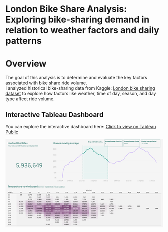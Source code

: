 # London Bike Share Analysis: Exploring bike-sharing demand in relation to weather factors and daily patterns

# Overview  
The goal of this analysis is to determine and evaluate the key factors associated with bike share ride volume.  
I analyzed historical bike-sharing data from Kaggle: [London bike sharing dataset](https://www.kaggle.com/datasets/hmavrodiev/london-bike-sharing-dataset) to explore how factors like weather, time of day, season, and day type affect ride volume.

## Interactive Tableau Dashboard
You can explore the interactive dashboard here:
[Click to view on Tableau Public](https://public.tableau.com/shared/WGZJJX8Z4?:display_count=n&:origin=viz_share_link)

![Dashboard Preview](images/dashboard_preview.png)
